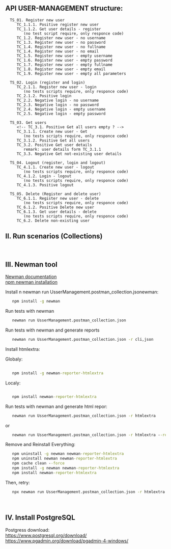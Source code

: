 
## API USER-MANAGEMENT structure:


      TS_01. Register new user
         TC_1.1.1. Positive register new user
         TC_1.1.2. Get user details - register
            (no test script require, only responce code)
         TC_1.2. Register new user - no username  
         TC_1.3. Register new user - no password   
         TC_1.4. Register new user - no fullname  
         TC_1.4. Register new user - no email 
         TC_1.5. Register new user - empty username  
         TC_1.6. Register new user - empty password   
         TC_1.7. Register new user - empty fullname  
         TC_1.8. Register new user - empty email 
         TC_1.9. Register new user - empty all parameters 

      TS_02. Login (register and login)
         TC_2.1.1. Register new user - login
            (no tests scripts require, only responce code)
         TC_2.1.2. Positive login
         TC_2.2. Negative login - no username
         TC_2.3. Negative login - no password
         TC_2.4. Negative login - empty username
         TC_2.5. Negative login - empty password

      TS_03. Get users
         <!-- TC_3.1. Positive Get all users empty ? -->
         TC_3.1.1. Create new user - Get
            (no tests scripts require, only responce code)
         TC_3.1.2. Positive Get all users
         TC_3.2. Positive Get user details 
            remark: user details form TC_3.1.1
         TC_3.3. Negative Get not-existing user details

      TS_04. Logout (register, login and logout)
         TC_4.1.1. Create new user - logout
            (no tests scripts require, only responce code)
         TC_4.1.2. Login - logout
            (no tests scripts require, only responce code)
         TC_4.1.3. Positive logout

      TS_05. Delete (Register and delete user)
         TC_6.1.1. Register new user - delete
            (no tests scripts require, only responce code)
         TC_6.1.2. Positive Delete new user
         TC_6.1.3. Get user details - delete
            (no tests scripts require, only responce code)
         TC_6.2. Delete non-existing user

## II. Run scenarios (Collections)



<br>

## III. Newman tool

[Newman documentation](https://learning.postman.com/docs/collections/using-newman-cli/installing-running-newman/)  
[npm newman installation](https://www.npmjs.com/package/newman)  

Install n   newman run UsserManagement.postman_collection.jsonewman:  
```cmd
   npm install -g newman
```
Run tests with newman
```cmd
   newman run UsserManagement.postman_collection.json
```

Run tests with newman and generate reports
```cmd
   newman run UsserManagement.postman_collection.json -r cli,json
```

Install htmlextra: 

   Globaly:   
```cmd
 
   npm install -g newman-reporter-htmlextra
```
   Localy:  
```cmd

   npm install newman-reporter-htmlextra
```

Run tests with newman and generate html repor:

```cmd
   newman run UsserManagement.postman_collection.json -r htmlextra
```
or  
```cmd
   newman run UsserManagement.postman_collection.json -r htmlextra --reporter-htmlextra-export report.html
```

Remove and Reinstall Everything:  
```cmd
   npm uninstall -g newman newman-reporter-htmlextra
   npm uninstall newman newman-reporter-htmlextra
   npm cache clean --force
   npm install -g newman newman-reporter-htmlextra
   npm install newman-reporter-htmlextra
```

Then, retry:
```cmd
   npx newman run UsserManagement.postman_collection.json -r htmlextra
```


<br>

## IV. Install PostgreSQL

Postgress download:  
https://www.postgresql.org/download/  
https://www.pgadmin.org/download/pgadmin-4-windows/

